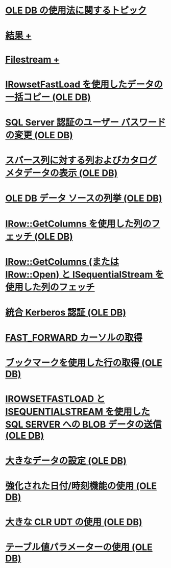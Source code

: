 # [OLE DB の使用法に関するトピック](ole-db-how-to-topics.md)

# [結果 +](../../relational-databases/native-client-ole-db-how-to/results/processing-results-how-to-topics-ole-db.md)
# [Filestream +](../../relational-databases/native-client-ole-db-how-to/filestream/filestream-and-ole-db.md)

# [IRowsetFastLoad を使用したデータの一括コピー (OLE DB)](bulk-copy-data-using-irowsetfastload-ole-db.md)
# [SQL Server 認証のユーザー パスワードの変更 (OLE DB)](change-a-sql-server-authentication-user-password-ole-db.md)
# [スパース列に対する列およびカタログ メタデータの表示 (OLE DB)](display-column-and-catalog-metadata-for-sparse-columns-ole-db.md)
# [OLE DB データ ソースの列挙 (OLE DB)](enumerate-ole-db-data-sources-ole-db.md)
# [IRow::GetColumns を使用した列のフェッチ (OLE DB)](fetch-columns-using-irow-getcolumns-ole-db.md)
# [IRow::GetColumns (または IRow::Open) と ISequentialStream を使用した列のフェッチ](fetch-columns-using-irow-getcolumns-or-irow-open-and-isequentialstream.md)
# [統合 Kerberos 認証 (OLE DB)](integrated-kerberos-authentication-ole-db.md)
# [FAST_FORWARD カーソルの取得](obtain-a-fast-forward-cursor.md)
# [ブックマークを使用した行の取得 (OLE DB)](retrieve-rows-using-bookmarks-ole-db.md)
# [IROWSETFASTLOAD と ISEQUENTIALSTREAM を使用した SQL SERVER への BLOB データの送信 (OLE DB)](send-blob-data-to-sql-server-using-irowsetfastload-and-isequentialstream-ole-db.md)
# [大きなデータの設定 (OLE DB)](set-large-data-ole-db.md)
# [強化された日付/時刻機能の使用 (OLE DB)](use-enhanced-date-and-time-features-ole-db.md)
# [大きな CLR UDT の使用 (OLE DB)](use-large-clr-udts-ole-db.md)
# [テーブル値パラメーターの使用 (OLE DB)](use-table-valued-parameters-ole-db.md)

